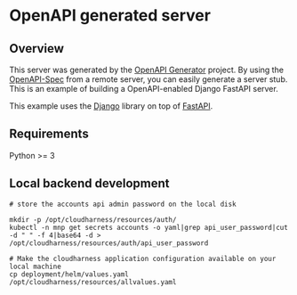 # OpenAPI generated server

## Overview
This server was generated by the [OpenAPI Generator](https://openapi-generator.tech) project. By using the
[OpenAPI-Spec](https://openapis.org) from a remote server, you can easily generate a server stub.  This
is an example of building a OpenAPI-enabled Django FastAPI server.

This example uses the [Django](https://www.djangoproject.com/) library on top of [FastAPI](https://fastapi.tiangolo.com/).

## Requirements
Python >= 3

## Local backend development
```
# store the accounts api admin password on the local disk

mkdir -p /opt/cloudharness/resources/auth/
kubectl -n mnp get secrets accounts -o yaml|grep api_user_password|cut -d " " -f 4|base64 -d > /opt/cloudharness/resources/auth/api_user_password

# Make the cloudharness application configuration available on your local machine
cp deployment/helm/values.yaml /opt/cloudharness/resources/allvalues.yaml
```
